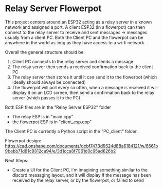 # Relay Server Flowerpot

This project centers around an ESP32 acting as a relay server in a known network and assigned a port. A client ESP32 (in a flowerpot) can then connect to the relay server to receive and sent messages -> messages usually from a client PC. Both the Client PC and the flowerpot can be anywhere in the world as long as they have access to a wi-fi network.



Overall the general structure should be:

1. Client PC connects to the relay server and sends a message
2. The relay server then sends a received confirmation back to the client PC
3. The relay server then stores it until it can send it to the flowerpot (which Ideally should always be connected)
4. The flowerpot will poll every so often, when a message is received it will display it on an LCD screen, then send a confirmation back to the relay server (which passes it to the PC)



Both ESP files are in the "Relay Server ESP32" folder

* The relay ESP is in "main.cpp"
* the flowerpot ESP is in "client\_esp.cpp"



The Client PC is currently a Python script in the "PC\_client" folder. 



Flowerpot design: https://cad.onshape.com/documents/dcbf7473d9624d88a6184121/w/6561b9bebb71d81c9812ca94/e/3d1cca8f7061d0c65ad626b2 



Next Steps:

* Create a UI for the Client PC, I'm imagining something similar to the discord messaging layout, and it will display if the message has been received by the relay server, or by the flowerpot, or failed to send
